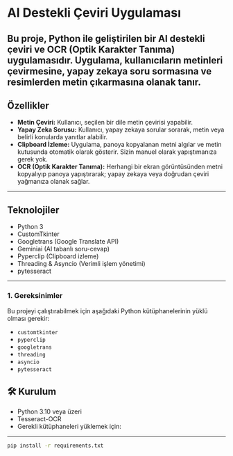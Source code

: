 # AI Destekli Çeviri Uygulaması

Bu proje, Python ile geliştirilen bir **AI destekli çeviri** ve **OCR (Optik Karakter Tanıma)** uygulamasıdır. Uygulama, kullanıcıların metinleri çevirmesine, yapay zekaya soru sormasına ve resimlerden metin çıkarmasına olanak tanır.
---
## Özellikler

- **Metin Çeviri:** Kullanıcı, seçilen bir dile metin çevirisi yapabilir.
- **Yapay Zeka Sorusu:** Kullanıcı, yapay zekaya sorular sorarak, metin veya belirli konularda yanıtlar alabilir.
- **Clipboard İzleme:** Uygulama, panoya kopyalanan metni algılar ve metin kutusunda otomatik olarak gösterir. Sizin manuel olarak yapıştımanıza gerek yok.
- **OCR (Optik Karakter Tanıma):**  Herhangi bir ekran görüntüsünden metni kopyalıyıp panoya yapıştırarak; yapay zekaya veya doğrudan çeviri yağmanıza olanak sağlar.

---

## Teknolojiler

- Python 3
- CustomTkinter
- Googletrans (Google Translate API)
- Geminiai (AI tabanlı soru-cevap)
- Pyperclip (Clipboard izleme)
- Threading & Asyncio (Verimli işlem yönetimi)
- pytesseract

---

### 1. **Gereksinimler**  

Bu projeyi çalıştırabilmek için aşağıdaki Python kütüphanelerinin yüklü olması gerekir:

- `customtkinter`
- `pyperclip`
- `googletrans`
- `threading`
- `asyncio`
- `pytesseract`

## 🛠️ Kurulum

- Python 3.10 veya üzeri  
- Tesseract-OCR  
- Gerekli kütüphaneleri yüklemek için:  

---

```bash
pip install -r requirements.txt
```


